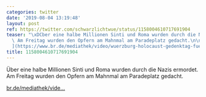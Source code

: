 ```yaml
---
categories: twitter
date: '2019-08-04 13:19:48'
layout: post
ref: https://twitter.com/schwarzlichtwue/status/1158004610717691904
teaser: "\xDCber eine halbe Millionen Sinti und Roma wurden durch die Nazis ermordet.\
  \ Am Freitag wurden den Opfern am Mahnmal am Paradeplatz gedacht.\n\n[br.de/mediathek/vide\u2026\
  ](https://www.br.de/mediathek/video/wuerzburg-holocaust-gedenktag-fuer-sinti-und-roma-av:5d44770af09723001ab16b29)"
title: 1158004610717691904
---
```

Über eine halbe Millionen Sinti und Roma wurden durch die Nazis ermordet. Am Freitag wurden den Opfern am Mahnmal am Paradeplatz gedacht.

[br.de/mediathek/vide…](https://www.br.de/mediathek/video/wuerzburg-holocaust-gedenktag-fuer-sinti-und-roma-av:5d44770af09723001ab16b29)